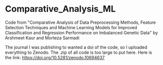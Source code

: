 # Comparative_Analysis_ML
Code from "Comparative Analysis of Data Preprocessing Methods, Feature Selection Techniques and Machine Learning Models for Improved Classification and Regression Performance on Imbalanced Genetic Data" by Arshmeet Kaur and Morteza Sarmadi

The journal I was publishing to wanted a doi of the code, so I uploaded everything to Zenodo. The .zip of all code is too large to put here.
Here is the link:
https://doi.org/10.5281/zenodo.10694637
